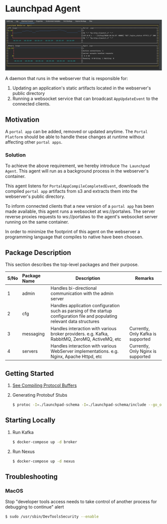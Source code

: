 # Launchpad Agent

![](Launchpad-Agent.png)

A daemon that runs in the webserver that is responsible for:
1. Updating an application's static artifacts located in the webserver's public directory
2. Running a websocket service that can broadcast `AppUpdateEvent` to the connected clients.

## Motivation
A `portal app` can be added, removed or updated anytime. The `Portal Platform` should be able to 
handle these changes at runtime without affecting other `portal apps`.

### Solution
To achieve the above requirement, we hereby introduce `The Launchpad Agent`. This agent will run as a background process in the webserver's container.

This agent listens for `PortalAppCompileCompletedEvent`, downloads the compiled `portal app` artifacts from s3 and extracts them into the webserver's public directory.

To inform connected clients that a new version of a `portal app` has been made available, this agent runs a websocket at ws://portalws. The server reverse proxies requests to ws://portalws to the agent's websocket server running on the same container.

In order to minimize the footprint of this agent on the webserver a programming language that compiles to native have been choosen.

## Package Description
This section describes the top-level packages and their purpose.

|S/No|Package Name|Description                                        |Remarks|
|----|:-----------|---------------------------------------------------|-------|
|1   |admin       |Handles bi-directional communication with the admin server||
|2   |cfg         |Handles application configuration such as parsing of the startup configuration file and populating relevant data structures||
|3   |messaging   |Handles interaction with various broker providers. e.g. Kafka, RabbitMQ, ZeroMQ, ActiveMQ, etc|Currently, Only Kafka is supported|
|4   |servers     |Handles interaction with various WebServer implementations. e.g. Nginx, Apache Httpd, etc|Currently, Only Nginx is supported|

## Getting Started

1. [See Compiling Protocol Buffers](https://developers.google.com/protocol-buffers/docs/gotutorial#compiling-your-protocol-buffers)

2. Generating Protobuf Stubs

    ```bash
    $ protoc -I=./launchpad-schema -I=./launchpad-schema/include --go_out=./launchpad-agent launchpad-schema/metrics.proto
    ```

## Starting Locally

1. Run Kafka
    ```bash
   $ docker-compose up -d broker 
   ```

2. Run Nexus
    ```bash
    $ docker-compose up -d nexus
    ```

## Troubleshooting

### MacOS
Stop "developer tools access needs to take control of another process for debugging to continue" alert

```bash
$ sudo /usr/sbin/DevToolsSecurity --enable
```

